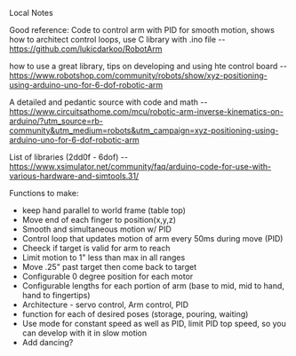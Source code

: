 Local Notes

Good reference:
Code to control arm with PID for smooth motion, shows how to architect control loops, use C library with .ino file  -- https://github.com/lukicdarkoo/RobotArm

how to use a great library, tips on developing and using hte control board -- https://www.robotshop.com/community/robots/show/xyz-positioning-using-arduino-uno-for-6-dof-robotic-arm

A detailed and pedantic source with code and math -- https://www.circuitsathome.com/mcu/robotic-arm-inverse-kinematics-on-arduino/?utm_source=rb-community&utm_medium=robots&utm_campaign=xyz-positioning-using-arduino-uno-for-6-dof-robotic-arm

List of libraries (2dd0f - 6dof) -- https://www.xsimulator.net/community/faq/arduino-code-for-use-with-various-hardware-and-simtools.31/



Functions to make:
- keep hand parallel to world frame (table top)
- Move end of each finger to position(x,y,z)
- Smooth and simultaneous motion w/ PID
- Control loop that updates motion of arm every 50ms during move (PID)
- Cheeck if target is valid for arm to reach
- Limit motion to 1" less than max in all ranges
- Move .25" past target then come back to target
- Configurable 0 degree position for each motor
- Configurable lengths for each portion of arm (base to mid, mid to hand, hand to fingertips)
- Architecture - servo control, Arm control, PID
- function for each of desired poses (storage, pouring, waiting)
- Use mode for constant speed as well as PID, limit PID top speed, so you can develop with it in slow motion
- Add dancing?